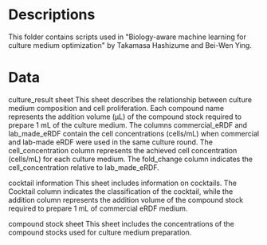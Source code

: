 # Descriptions
This folder contains scripts used in "Biology-aware machine learning for culture medium optimization" by Takamasa Hashizume and Bei-Wen Ying.

# Data
culture_result sheet
This sheet describes the relationship between culture medium composition and cell proliferation. Each compound name represents the addition volume (μL) of the compound stock required to prepare 1 mL of the culture medium. The columns commercial_eRDF and lab_made_eRDF contain the cell concentrations (cells/mL) when commercial and lab-made eRDF were used in the same culture round. The cell_concentration column represents the achieved cell concentration (cells/mL) for each culture medium. The fold_change column indicates the cell_concentration relative to lab_made_eRDF.

cocktail information
This sheet includes information on cocktails. The Cocktail column indicates the classification of the cocktail, while the addition column represents the addition volume of the compound stock required to prepare 1 mL of commercial eRDF medium.

compound stock sheet
This sheet includes the concentrations of the compound stocks used for culture medium preparation.
